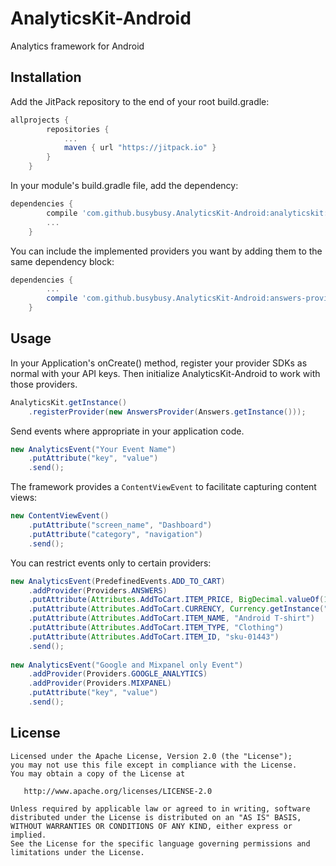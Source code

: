 # AnalyticsKit-Android
Analytics framework for Android

## Installation
Add the JitPack repository to the end of your root build.gradle:
```groovy
allprojects {
		repositories {
			...
			maven { url "https://jitpack.io" }
		}
	}
```

In your module's build.gradle file, add the dependency:
```groovy
dependencies {
		compile 'com.github.busybusy.AnalyticsKit-Android:analyticskit:0.4.0'
        ...
	}
```

You can include the implemented providers you want by adding them to the same dependency block:
```groovy
dependencies {
		...
        compile 'com.github.busybusy.AnalyticsKit-Android:answers-provider:0.4.0'
	}
```

## Usage
In your Application's onCreate() method, register your provider SDKs as normal with your API keys. 
Then initialize AnalyticsKit-Android to work with those providers.

```java
AnalyticsKit.getInstance()
    .registerProvider(new AnswersProvider(Answers.getInstance()));
```

Send events where appropriate in your application code.

```java
new AnalyticsEvent("Your Event Name")
    .putAttribute("key", "value")
    .send();
```

The framework provides a ```ContentViewEvent``` to facilitate capturing content views:
```java
new ContentViewEvent()
    .putAttribute("screen_name", "Dashboard")
    .putAttribute("category", "navigation")
    .send();
```

You can restrict events only to certain providers:
```java
new AnalyticsEvent(PredefinedEvents.ADD_TO_CART)
    .addProvider(Providers.ANSWERS)
    .putAttribute(Attributes.AddToCart.ITEM_PRICE, BigDecimal.valueOf(17.99))
    .putAttribute(Attributes.AddToCart.CURRENCY, Currency.getInstance("USD"))
    .putAttribute(Attributes.AddToCart.ITEM_NAME, "Android T-shirt")
    .putAttribute(Attributes.AddToCart.ITEM_TYPE, "Clothing")
    .putAttribute(Attributes.AddToCart.ITEM_ID, "sku-01443")
    .send();
    
new AnalyticsEvent("Google and Mixpanel only Event")
    .addProvider(Providers.GOOGLE_ANALYTICS)
    .addProvider(Providers.MIXPANEL)
    .putAttribute("key", "value")
    .send();
```

## License

    Licensed under the Apache License, Version 2.0 (the "License");
    you may not use this file except in compliance with the License.
    You may obtain a copy of the License at

       http://www.apache.org/licenses/LICENSE-2.0

    Unless required by applicable law or agreed to in writing, software
    distributed under the License is distributed on an "AS IS" BASIS,
    WITHOUT WARRANTIES OR CONDITIONS OF ANY KIND, either express or implied.
    See the License for the specific language governing permissions and
    limitations under the License.
